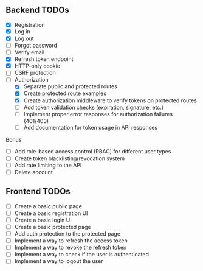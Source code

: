 ## Backend TODOs

- [x] Registration
- [x] Log in
- [x] Log out
- [ ] Forgot password
- [ ] Verify email
- [x] Refresh token endpoint
- [x] HTTP-only cookie
- [ ] CSRF protection
- [ ] Authorization
  - [x] Separate public and protected routes
  - [x] Create protected route examples
  - [x] Create authorization middleware to verify tokens on protected routes
  - [ ] Add token validation checks (expiration, signature, etc.)
  - [ ] Implement proper error responses for authorization failures (401/403)
  - [ ] Add documentation for token usage in API responses

Bonus

- [ ] Add role-based access control (RBAC) for different user types
- [ ] Create token blacklisting/revocation system
- [ ] Add rate limiting to the API
- [ ] Delete account

## Frontend TODOs

- [ ] Create a basic public page
- [ ] Create a basic registration UI
- [ ] Create a basic login UI
- [ ] Create a basic protected page
- [ ] Add auth protection to the protected page
- [ ] Implement a way to refresh the access token
- [ ] Implement a way to revoke the refresh token
- [ ] Implement a way to check if the user is authenticated
- [ ] Implement a way to logout the user
